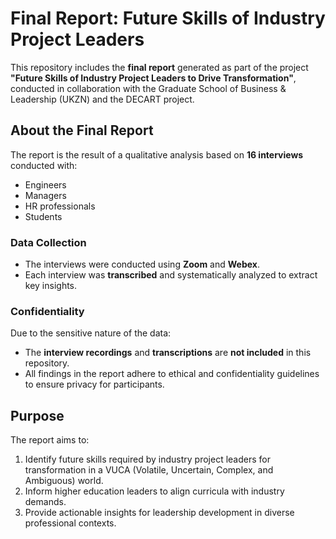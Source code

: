 # Final Report: Future Skills of Industry Project Leaders

This repository includes the **final report** generated as part of the project **"Future Skills of Industry Project Leaders to Drive Transformation"**, conducted in collaboration with the Graduate School of Business & Leadership (UKZN) and the DECART project.

## About the Final Report
The report is the result of a qualitative analysis based on **16 interviews** conducted with:
- Engineers
- Managers
- HR professionals
- Students

### Data Collection
- The interviews were conducted using **Zoom** and **Webex**.
- Each interview was **transcribed** and systematically analyzed to extract key insights.

### Confidentiality
Due to the sensitive nature of the data:
- The **interview recordings** and **transcriptions** are **not included** in this repository.
- All findings in the report adhere to ethical and confidentiality guidelines to ensure privacy for participants.

## Purpose
The report aims to:
1. Identify future skills required by industry project leaders for transformation in a VUCA (Volatile, Uncertain, Complex, and Ambiguous) world.
2. Inform higher education leaders to align curricula with industry demands.
3. Provide actionable insights for leadership development in diverse professional contexts.

